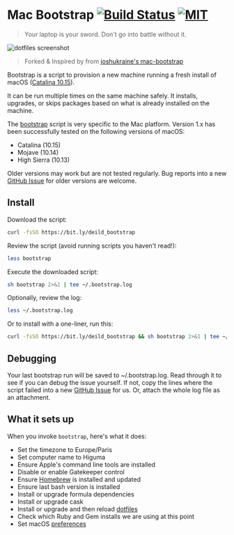 # Mac Bootstrap [![Build Status](https://travis-ci.org/deild/mac-bootstrap.svg?branch=master)](https://travis-ci.org/deild/mac-bootstrap) [![MIT](https://img.shields.io/badge/license-MIT-BLUE)](LICENSE)

> Your laptop is your sword. Don't go into battle without it.

![dotfiles screenshot][screenshot]

> Forked & Inspired by from [joshukraine's mac-bootstrap]

Bootstrap is a script to provision a new machine running a fresh install of macOS ([Catalina 10.15]).

It can be run multiple times on the same machine safely. It installs, upgrades, or skips packages based on what is already installed on the machine.

The [bootstrap] script is very specific to the Mac platform.
Version 1.x has been successfully tested on the following versions of macOS:

- Catalina (10.15)
- Mojave (10.14)
- High Sierra (10.13)

Older versions may work but are not tested regularly.
Bug reports into a new [GitHub Issue] for older versions are welcome.

## Install

Download the script:

```sh
curl -fsSO https://bit.ly/deild_bootstrap
```

Review the script (avoid running scripts you haven't read!):

```sh
less bootstrap
```

Execute the downloaded script:

```sh
sh bootstrap 2>&1 | tee ~/.bootstrap.log
```

Optionally, review the log:

```sh
less ~/.bootstrap.log
```

Or to install with a one-liner, run this:

```sh
curl -fsSO https://bit.ly/deild_bootstrap && sh bootstrap 2>&1 | tee ~/.bootstrap.log
```

## Debugging

Your last bootstrap run will be saved to ~/.bootstrap.log.
Read through it to see if you can debug the issue yourself.
If not, copy the lines where the script failed into a new [GitHub Issue] for us.
Or, attach the whole log file as an attachment.

## What it sets up

When you invoke `bootstrap`, here's what it does:

- Set the timezone to Europe/Paris
- Set computer name to Higuma
- Ensure Apple's command line tools are installed
- Disable or enable Gatekeeper control
- Ensure [Homebrew] is installed and updated
- Ensure last bash version is installed
- Install or upgrade formula dependencies
- Install or upgrade cask
- Install or upgrade and then reload [dotfiles]
- Check which Ruby and Gem installs we are using at this point
- Set macOS [preferences]

[preferences]: https://github.com/deild/mac-bootstrap/blob/master/macos-defaults
[joshukraine's mac-bootstrap]: https://github.com/joshukraine/mac-bootstrap/blob/master/bootstrap
[screenshot]: https://zupimages.net/up/20/20/i92s.png
[bootstrap]: https://github.com/deild/mac-bootstrap/blob/master/bootstrap
[GitHub Issue]: https://github.com/deild/mac-bootstrap/issues/new
[Catalina 10.15]: https://www.apple.com/macos/catalina/
[Homebrew]: https://brew.sh/
[dotfiles]: https://bitbucket.org/deild/home/wiki/Home

